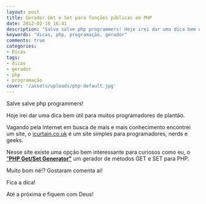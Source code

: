 ```yaml
---
layout: post
title: Gerador Get e Set para funções públicas em PHP
date: 2012-02-16 16:41
description: "Salve salve php programmers! Hoje irei dar uma dica bem útil para muitos programadores de plantão."
keywords: "dicas, php, programação, gerador"
comments: true
categories:
- Dicas
tags:
- dicas
- gerador
- php
- programação
cover: '/assets/uploads/php-default.jpg'
---
```


Salve salve php programmers!

Hoje irei dar uma dica bem útil para muitos programadores de plantão.

Vagando pela internet em busca de mais e mais conhecimento encontrei um site, o [icurtain.co.uk](http://www.icurtain.co.uk) é um site simples para programadores, nerds e geeks.

Nesse site existe uma opção bem interessante para curiosos como eu, o ["**PHP Get/Set Generator"**](http://www.icurtain.co.uk/getset.php "http://www.icurtain.co.uk/getset.php") um gerador de métodos GET e SET para PHP.

Muito bom né!? Gostaram comenta ai!

Fica a dica!

Até a próxima e fiquem com Deus!
